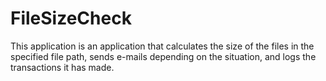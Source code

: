 # FileSizeCheck

This application is an application that calculates the size of the files in the specified file path, sends e-mails depending on the situation, and logs the transactions it has made.
